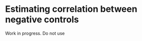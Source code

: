Estimating correlation between negative controls
================================================

Work in progress. Do not use